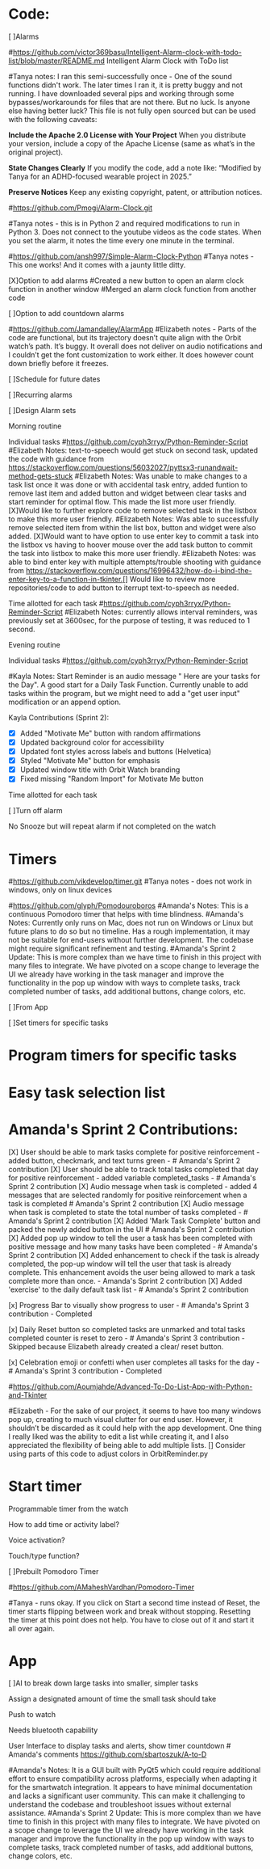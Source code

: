 # Code:   

[ ]Alarms 

#https://github.com/victor369basu/Intelligent-Alarm-clock-with-todo-list/blob/master/README.md
Intelligent Alarm Clock with ToDo list

#Tanya notes: I ran this semi-successfully once - One of the sound functions didn't work. The later times I ran it, it is pretty buggy and not running. I have downloaded several pips and working through some bypasses/workarounds for files that are not there. But no luck. Is anyone else having better luck? 
This file is not fully open sourced but can be used with the following caveats: 

**Include the Apache 2.0 License with Your Project**
When you distribute your version, include a copy of the Apache License (same as what’s in the original project).

**State Changes Clearly**
If you modify the code, add a note like:
“Modified by Tanya for an ADHD-focused wearable project in 2025.”

**Preserve Notices**
Keep any existing copyright, patent, or attribution notices.

#https://github.com/Pmogi/Alarm-Clock.git

#Tanya notes - this is in Python 2 and required modifications to run in Python 3. Does not connect to the youtube videos as the code states. When you set the alarm, it notes the time every one minute in the terminal. 

#https://github.com/ansh997/Simple-Alarm-Clock-Python
#Tanya notes - This one works! And it comes with a jaunty little ditty. 

[X]Option to add alarms
#Created a new button to open an alarm clock function in another window
#Merged an alarm clock function from another code

[ ]Option to add countdown alarms 

#https://github.com/Jamandalley/AlarmApp
#Elizabeth notes - Parts of the code are functional, but its trajectory doesn’t quite align with the Orbit watch’s path. It’s buggy. It overall does not  deliver on audio notifications and I couldn’t get the font customization to work either.  It does however count down briefly before it freezes. 

[ ]Schedule for future dates 

[ ]Recurring alarms 

[ ]Design Alarm sets 

Morning routine 

Individual tasks 
#https://github.com/cyph3rryx/Python-Reminder-Script
#Elizabeth Notes: text-to-speech would get stuck on second task, updated the code with guidance from https://stackoverflow.com/questions/56032027/pyttsx3-runandwait-method-gets-stuck
#Elizabeth Notes: Was unable to make changes to a task list once it was done or with accidental task entry, added funtion to remove last item and added button and widget between clear tasks and start reminder for optimal flow. This made the list more user friendly. [X]Would like to further explore code to remove selected task in the listbox to make this more user friendly.
#Elizabeth Notes: Was able to successfully remove selected item from within the list box, button and widget were also added. [X]Would want to have option to use enter key to commit a task into the listbox vs having to hoover mouse over the add task button to commit the task into listbox to make this more user friendly.
#Elizabeth Notes: was able to bind enter key with multiple attempts/trouble shooting with guidance from https://stackoverflow.com/questions/16996432/how-do-i-bind-the-enter-key-to-a-function-in-tkinter.[] Would like to review more repositories/code to add button to iterrupt text-to-speech as needed.

Time allotted for each task 
#https://github.com/cyph3rryx/Python-Reminder-Script
#Elizabeth Notes: currently allows interval reminders, was previously set at 3600sec, for the purpose of testing, it was reduced to 1 second.

Evening routine 

Individual tasks 
#https://github.com/cyph3rryx/Python-Reminder-Script

#Kayla Notes: Start Reminder is an audio message " Here are your tasks for the Day". A good start for a Daily Task Function. Currently unable to add tasks within the program, but we might need to add a "get user input" modification or an append option. 

Kayla Contributions (Sprint 2):
- [x] Added "Motivate Me" button with random affirmations
- [x] Updated background color for accessibility
- [x] Updated font styles across labels and buttons (Helvetica)
- [x] Styled "Motivate Me" button for emphasis
- [x] Updated window title with Orbit Watch branding
- [x] Fixed missing "Random Import" for Motivate Me button 

Time allotted for each task 

[ ]Turn off alarm 

No Snooze but will repeat alarm if not completed on the watch 

# Timers 
#https://github.com/vikdevelop/timer.git
#Tanya notes - does not work in windows, only on linux devices

#https://github.com/glyph/Pomodouroboros #Amanda's Notes: This is a continuous Pomodoro timer that helps with time blindness.
#Amanda's Notes: Currently only runs on Mac, does not run on Windows or Linux but future plans to do so but no timeline. Has a rough implementation, it may not be suitable for end-users without further development. The codebase might require significant refinement and testing.
#Amanda's Sprint 2 Update: This is more complex than we have time to finish in this project with many files to integrate. We have pivoted on a scope change to leverage the UI we already have working in the task manager and improve the functionality in the pop up window with ways to complete tasks, track completed number of tasks, add additional buttons, change colors, etc.

[ ]From App 

[ ]Set timers for specific tasks 

# Program timers for specific tasks 

# Easy task selection list 

# Amanda's Sprint 2 Contributions:
[X] User should be able to mark tasks complete for positive reinforcement - added button, checkmark, and text turns green - # Amanda's Sprint 2 contribution
[X] User should be able to track total tasks completed that day for positive reinforcement - added variable completed_tasks - # Amanda's Sprint 2 contribution
[X] Audio message when task is completed - added 4 messages that are selected randomly for positive reinforcement when a task is completed # Amanda's Sprint 2 contribution
[X] Audio message when task is completed to state the total number of tasks completed - # Amanda's Sprint 2 contribution
[X] Added 'Mark Task Complete' button and packed the newly added button in the UI # Amanda's Sprint 2 contribution
[X] Added pop up window to tell the user a task has been completed with positive message and how many tasks have been completed - # Amanda's Sprint 2 contribution
[X] Added enhancement to check if the task is already completed, the pop-up window will tell the user that task is already complete. This enhancement avoids the user being allowed to mark a task complete more than once. - Amanda's Sprint 2 contribution
[X] Added 'exercise' to the daily default task list - # Amanda's Sprint 2 contribution

[x] Progress Bar to visually show progress to user - # Amanda's Sprint 3 contribution - Completed

[x] Daily Reset button so completed tasks are unmarked and total tasks completed counter is reset to zero - # Amanda's Sprint 3 contribution - Skipped because Elizabeth already created a clear/ reset button. 

[x] Celebration emoji or confetti when user completes all tasks for the day - # Amanda's Sprint 3 contribution - Completed

#https://github.com/Aoumjahde/Advanced-To-Do-List-App-with-Python-and-Tkinter

#Elizabeth - For the sake of our project, it seems to have too many windows pop up, creating to much visual clutter for our end user. However, it shouldn’t be discarded as it could help with the app development. One thing I really liked was the ability to edit a list while creating it, and I also appreciated the flexibility of being able to add multiple lists. 
  [] Consider using parts of this code to adjust colors in OrbitReminder.py
  
#  Start timer  

Programmable timer from the watch 

How to add time or activity label? 

Voice activation? 

Touch/type function? 

[ ]Prebuilt Pomodoro Timer 

#https://github.com/AMaheshVardhan/Pomodoro-Timer

#Tanya - runs okay. If you click on Start a second time instead of Reset, the timer starts flipping between work and break without stopping. Resetting the timer at this point does not help. You have to close out of it and start it all over again. 


# App 

[ ]AI to break down large tasks into smaller, simpler tasks 

Assign a designated amount of time the small task should take 

Push to watch 

Needs bluetooth capability 

User Interface to display tasks and alerts, show timer countdown # Amanda's comments https://github.com/sbartoszuk/A-to-D

#Amanda's Notes: It is a GUI built with PyQt5 which could require additional effort to ensure compatibility across platforms, especially when adapting it for the smartwatch integration. It appears to have minimal documentation and lacks a significant user community. This can make it challenging to understand the codebase and troubleshoot issues without external assistance. 
#Amanda's Sprint 2 Update: This is more complex than we have time to finish in this project with many files to integrate. We have pivoted on a scope change to leverage the UI we already have working in the task manager and improve the functionality in the pop up window with ways to complete tasks, track completed number of tasks, add additional buttons, change colors, etc.

